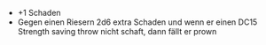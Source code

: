 - +1 Schaden
- Gegen einen Riesern 2d6 extra Schaden und wenn er einen DC15 Strength saving throw nicht schaft, dann fällt er prown
